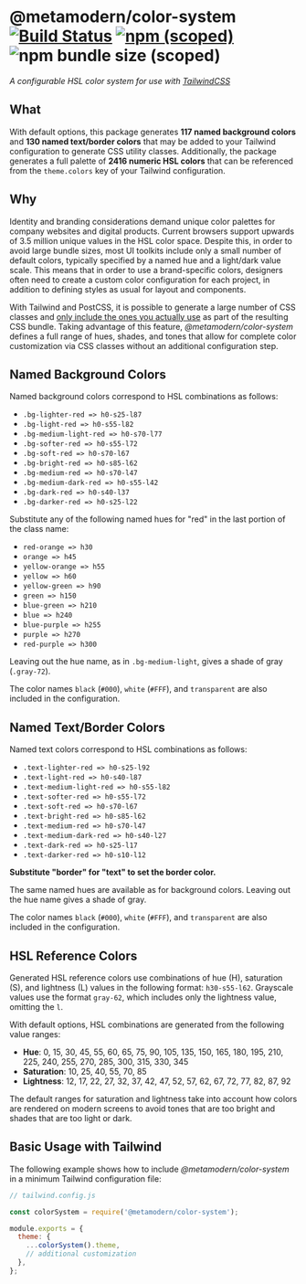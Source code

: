 # @metamodern/color-system [![Build Status](https://travis-ci.com/metamodern-design/color-system.svg?branch=master)](https://travis-ci.com/metamodern-design/color-system) [![npm (scoped)](https://img.shields.io/npm/v/@metamodern/color-system)](https://www.npmjs.com/package/@metamodern/color-system) ![npm bundle size (scoped)](https://img.shields.io/bundlephobia/min/@metamodern/color-system)

*A configurable HSL color system for use with [TailwindCSS](https://tailwindcss.com/)*


## What

With default options, this package generates **117 named background colors** and **130 named text/border colors** that may be added to your Tailwind configuration to generate CSS utility classes. Additionally, the package generates a full palette of **2416 numeric HSL colors** that can be referenced from the `theme.colors` key of your Tailwind configuration.

## Why

Identity and branding considerations demand unique color palettes for company websites and digital products. Current browsers support upwards of 3.5 million unique values in the HSL color space. Despite this, in order to avoid large bundle sizes, most UI toolkits include only a small number of default colors, typically specified by a named hue and a light/dark value scale. This means that in order to use a brand-specific colors, designers often need to create a custom color configuration for each project, in addition to defining styles as usual for layout and components.

With Tailwind and PostCSS, it is possible to generate a large number of CSS classes and [only include the ones you actually use](https://tailwindcss.com/docs/controlling-file-size#removing-unused-css) as part of the resulting CSS bundle. Taking advantage of this feature, *@metamodern/color-system* defines a full range of hues, shades, and tones that allow for complete color customization via CSS classes without an additional configuration step. 

## Named Background Colors

Named background colors correspond to HSL combinations as follows:
    
- `.bg-lighter-red => h0-s25-l87`
- `.bg-light-red => h0-s55-l82`
- `.bg-medium-light-red => h0-s70-l77`
- `.bg-softer-red => h0-s55-l72`
- `.bg-soft-red => h0-s70-l67`
- `.bg-bright-red => h0-s85-l62`
- `.bg-medium-red => h0-s70-l47`
- `.bg-medium-dark-red => h0-s55-l42`
- `.bg-dark-red => h0-s40-l37`
- `.bg-darker-red => h0-s25-l22`

Substitute any of the following named hues for "red" in the last portion of the class name:

- `red-orange => h30`
- `orange => h45`
- `yellow-orange => h55`
- `yellow => h60`
- `yellow-green => h90`
- `green => h150`
- `blue-green => h210`
- `blue => h240`
- `blue-purple => h255`
- `purple => h270`
- `red-purple => h300`

Leaving out the hue name, as in `.bg-medium-light`, gives a shade of gray (`.gray-72`).

The color names `black` (`#000`), `white` (`#FFF`), and `transparent` are also included in the configuration.

## Named Text/Border Colors

Named text colors correspond to HSL combinations as follows: 

- `.text-lighter-red => h0-s25-l92`
- `.text-light-red => h0-s40-l87`
- `.text-medium-light-red => h0-s55-l82`
- `.text-softer-red => h0-s55-l72`
- `.text-soft-red => h0-s70-l67`
- `.text-bright-red => h0-s85-l62`
- `.text-medium-red => h0-s70-l47`
- `.text-medium-dark-red => h0-s40-l27`
- `.text-dark-red => h0-s25-l17`
- `.text-darker-red => h0-s10-l12`

**Substitute "border" for "text" to set the border color.**

The same named hues are available as for background colors. Leaving out the hue name gives a shade of gray.

The color names `black` (`#000`), `white` (`#FFF`), and `transparent` are also included in the configuration.

## HSL Reference Colors

Generated HSL reference colors use combinations of hue (H), saturation (S), and lightness (L) values in the following format: `h30-s55-l62`. Grayscale values use the format `gray-62`, which includes only the lightness value, omitting the `l`.

With default options, HSL combinations are generated from the following value ranges:

- **Hue**: 0, 15, 30, 45, 55, 60, 65, 75, 90, 105, 135, 150, 165, 180, 195, 210, 225, 240, 255, 270, 285, 300, 315, 330, 345
- **Saturation**: 10, 25, 40, 55, 70, 85
- **Lightness**: 12, 17, 22, 27, 32, 37, 42, 47, 52, 57, 62, 67, 72, 77, 82, 87, 92

The default ranges for saturation and lightness take into account how colors are rendered on modern screens to avoid tones that are too bright and shades that are too light or dark.

## Basic Usage with Tailwind

The following example shows how to include *@metamodern/color-system* in a minimum Tailwind configuration file:

```js
// tailwind.config.js

const colorSystem = require('@metamodern/color-system');

module.exports = {
  theme: {
    ...colorSystem().theme,
    // additional customization
  },
};

```

